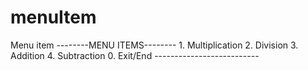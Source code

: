 # menuItem
Menu item 
 --------MENU ITEMS--------
    1. Multiplication
    2. Division
    3. Addition
    4. Subtraction
    0. Exit/End
    --------------------------
